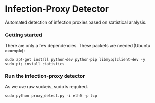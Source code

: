 # Infection-Proxy Detector
Automated detection of infection proxies based on statistical analysis.

### Getting started
There are only a few dependencies. These packets are needed (Ubuntu example):
```
sudo apt-get install python-dev python-pip libmysqlclient-dev -y
sudo pip install statistics
```

### Run the infection-proxy detector
As we use raw sockets, sudo is required. 
```
sudo python proxy_detect.py -i eth0 -p tcp
```
